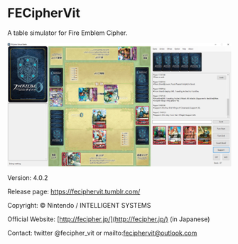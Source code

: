 # FECipherVit

A table simulator for Fire Emblem Cipher.

![](preview.png)

Version: 4.0.2

Release page: https://feciphervit.tumblr.com/

Copyright: © Nintendo / INTELLIGENT SYSTEMS

Official Website: [http://fecipher.jp/](http://fecipher.jp/) \(in Japanese\)

Contact: twitter @fecipher_vit or mailto:feciphervit@outlook.com
